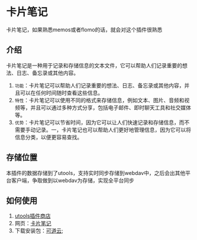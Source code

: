 # 卡片笔记

卡片笔记，如果熟悉memos或者flomo的话，就会对这个插件很熟悉

## 介绍

卡片笔记是一种用于记录和存储信息的文本文件，它可以帮助人们记录重要的想法、日志、备忘录或其他内容。

1. `功能`：卡片笔记可以帮助人们记录重要的想法、日志、备忘录或其他内容，并且可以在任何时间随时查看这些信息。
2. `特性`：卡片笔记可以使用不同的格式来存储信息，例如文本、图片、音频和视频等，并且可以通过多种方式分享，包括电子邮件、即时聊天工具和社交媒体等。
3. `优势`：卡片笔记可以节省时间，因为它可以让人们快速记录和存储信息，而不需要手动记录。一，卡片笔记也可以帮助人们更好地管理信息，因为它可以将信息分类，以便更容易查找。

## 存储位置

本插件的数据存储到了utools，支持实时同步存储到webdav中，之后会出其他平台客户端，争取做到以webdav为存储，实现全平台同步

## 如何使用

1. [utools插件商店](https://u.tools/plugins/detail/卡片笔记/)
2. 网页：[卡片笔记](https://blog.esion.xyz/card-note)
3. 下载安装包：[可道云](http://disk.esion.xyz/#s/-J-4X6rA);
